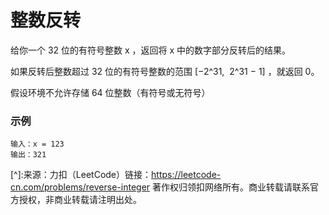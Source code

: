 # 整数反转

给你一个 32 位的有符号整数 x ，返回将 x 中的数字部分反转后的结果。

如果反转后整数超过 32 位的有符号整数的范围 [−2^31,  2^31 − 1] ，就返回 0。

假设环境不允许存储 64 位整数（有符号或无符号）



### 示例
```
输入：x = 123
输出：321
```

[^]:来源：力扣（LeetCode）链接：https://leetcode-cn.com/problems/reverse-integer 著作权归领扣网络所有。商业转载请联系官方授权，非商业转载请注明出处。